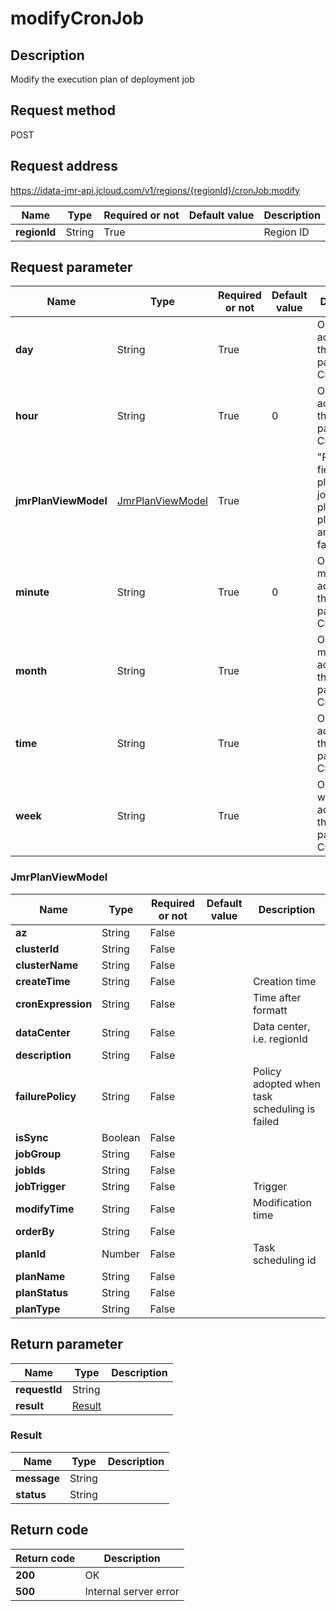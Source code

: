 # modifyCronJob


## Description
Modify the execution plan of deployment job

## Request method
POST

## Request address
https://idata-jmr-api.jcloud.com/v1/regions/{regionId}/cronJob:modify

|Name|Type|Required or not|Default value|Description|
|---|---|---|---|---|
|**regionId**|String|True||Region ID|

## Request parameter
|Name|Type|Required or not|Default value|Description|
|---|---|---|---|---|
|**day**|String|True||Occupy day according to the time parameter in Cron format|
|**hour**|String|True|0|Occupy hour according to the time parameter in Cron format|
|**jmrPlanViewModel**|[JmrPlanViewModel](##JmrPlanViewModel)|True||"Required fields: planId, jobIds, planName, planType and failurePolicy"<br>|
|**minute**|String|True|0|Occupy minute according to the time parameter in Cron format|
|**month**|String|True||Occupy month according to the time parameter in Cron format|
|**time**|String|True||Occupy time according to the time parameter in Cron format|
|**week**|String|True||Occupy week according to the time parameter in Cron format|

### <a name="JmrPlanViewModel">JmrPlanViewModel</a>
|Name|Type|Required or not|Default value|Description|
|---|---|---|---|---|
|**az**|String|False|||
|**clusterId**|String|False|||
|**clusterName**|String|False|||
|**createTime**|String|False||Creation time|
|**cronExpression**|String|False||Time after formatt|
|**dataCenter**|String|False||Data center, i.e. regionId|
|**description**|String|False|||
|**failurePolicy**|String|False||Policy adopted when task scheduling is failed|
|**isSync**|Boolean|False|||
|**jobGroup**|String|False|||
|**jobIds**|String|False|||
|**jobTrigger**|String|False||Trigger|
|**modifyTime**|String|False||Modification time|
|**orderBy**|String|False|||
|**planId**|Number|False||Task scheduling id|
|**planName**|String|False|||
|**planStatus**|String|False|||
|**planType**|String|False|||

## Return parameter
|Name|Type|Description|
|---|---|---|
|**requestId**|String||
|**result**|[Result](##Result)||


### <a name="Result">Result</a>
|Name|Type|Description|
|---|---|---|
|**message**|String||
|**status**|String||

## Return code
|Return code|Description|
|---|---|
|**200**|OK|
|**500**|Internal server error|
